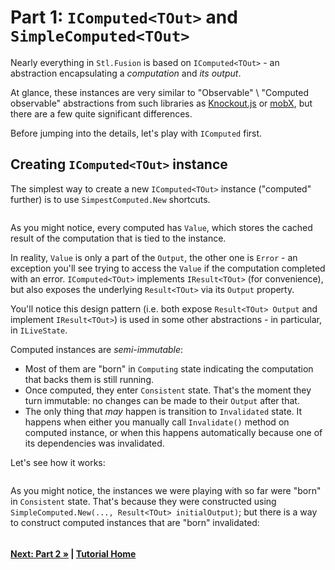 # Part 1: `IComputed<TOut>` and `SimpleComputed<TOut>`

Nearly everything in `Stl.Fusion` is based on `IComputed<TOut>` - an abstraction encapsulating 
a _computation_ and _its output_.

At glance, these instances are very similar to "Observable" \ "Computed observable" abstractions 
from such libraries as [Knockout.js](https://knockoutjs.com/) or [mobX](https://mobx.js.org/),
but there are a few quite significant differences.

Before jumping into the details, let's play with `IComputed` first.  

## Creating `IComputed<TOut>` instance

The simplest way to create a new `IComputed<TOut>` instance ("computed" further) is
to use `SimpestComputed.New` shortcuts.

``` cs --region part01_create --source-file Part01.cs
```

As you might notice, every computed has `Value`, which stores the cached result of 
the computation that is tied to the instance. 

In reality, `Value` is only a part of the `Output`, the other one is `Error` - 
an exception you'll see trying to access the `Value` if the computation completed 
with an error. `IComputed<TOut>` implements `IResult<TOut>` (for convenience), 
but also exposes the underlying `Result<TOut>` via its `Output` property.

You'll notice this design pattern (i.e. both expose `Result<TOut> Output` and 
implement `IResult<TOut>`) is used in some other abstractions - in particular,
in `ILiveState`.

Computed instances are *semi-immutable*:
* Most of them are "born" in `Computing` state indicating the computation 
  that backs them is still running.
* Once computed, they enter `Consistent` state. That's the moment they
  turn immutable: no changes can be made to their `Output` after that.
* The only thing that *may* happen is transition to `Invalidated` state.
  It happens when either you manually call `Invalidate()` method on
  computed instance, or when this happens automatically because one of
  its dependencies was invalidated.
  
Let's see how it works:    

``` cs --region part01_invalidateAndUpdate --source-file Part01.cs
```

As you might notice, the instances we were playing with so far were "born"
in `Consistent` state. That's because they were constructed using 
`SimpleComputed.New(..., Result<TOut> initialOutput)`; but there is a way
to construct computed instances that are "born" invalidated:
  
``` cs --region part01_createNoDefault --source-file Part01.cs
```


#### [Next: Part 2 &raquo;](./Part02.md) | [Tutorial Home](./README.md)
